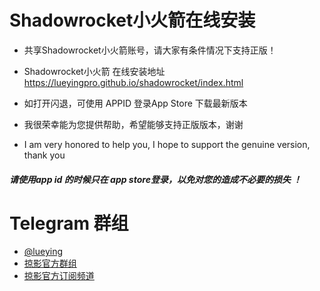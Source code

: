 # Shadowrocket小火箭在线安装 
- 共享Shadowrocket小火箭账号，请大家有条件情况下支持正版！

- Shadowrocket小火箭 在线安装地址 https://lueyingpro.github.io/shadowrocket/index.html
- 如打开闪退，可使用 APPID 登录App Store 下载最新版本

- 我很荣幸能为您提供帮助，希望能够支持正版版本，谢谢
- I am very honored to help you, I hope to support the genuine version, thank you
  

##### 请使用app id 的时候只在 app store登录，以免对您的造成不必要的损失 ！



# Telegram 群组
  * [@lueying](https://t.me/lueying) 
  * [掠影官方群组](https://t.me/lueying_b)
  * [掠影官方订阅频道](https://t.me/lueying_a)
